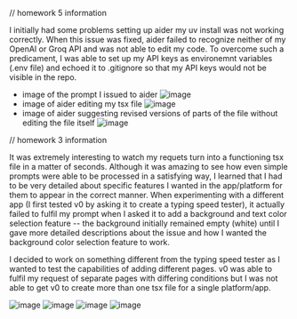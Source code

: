 // homework 5 information

I initially had some problems setting up aider my uv install was not working correctly. When this issue was fixed, aider failed to recognize neither of my 
OpenAI or Groq API and was not able to edit my code. To overcome such a predicament, I was able to set up my API keys as environemnt variables (.env file)
and echoed it to .gitignore so that my API keys would not be visible in the repo. 

- image of the prompt I issued to aider
![image](https://github.com/user-attachments/assets/6a350316-581b-4879-8d35-5ce005612728)
- image of aider editing my tsx file
![image](https://github.com/user-attachments/assets/4660db58-14ec-4ecf-8483-91fa98defad6)
- image of aider suggesting revised versions of parts of the file without editing the file itself
![image](https://github.com/user-attachments/assets/f510a5bb-c157-45d2-b68d-f6cc1da045a0)




// homework 3 information

It was extremely interesting to watch my requets turn into a functioning tsx file in a matter of seconds. Although it was amazing to see how even 
simple prompts were able to be processed in a satisfying way, I learned that I had to be very detailed about specific features I wanted in 
the app/platform for them to appear in the correct manner. When experimenting with a different app (I first tested v0 by asking it to create a 
typing speed tester), it actually failed to fulfil my prompt when I asked it to add a background and text color selection feature -- the 
background initially remained empty (white) until I gave more detailed descriptions about the issue and how I wanted the background color selection feature to work.

I decided to work on something different from the typing speed tester as I wanted to test the capabilities of adding different pages. v0 was able 
to fulfil my request of separate pages with differing conditions but I was not able to get v0 to create more than one tsx file for a single platform/app.

![image](https://github.com/user-attachments/assets/0a8a20f3-0146-40e6-af7d-0a8ff2992dc2)
![image](https://github.com/user-attachments/assets/c9a8c919-318f-4354-81d4-68137712f785)
![image](https://github.com/user-attachments/assets/4282bcd9-c9e4-4462-96a3-9ee542e2ec0b)
![image](https://github.com/user-attachments/assets/6e14861f-078e-4cf2-8a65-53bf5e6a09ac)

